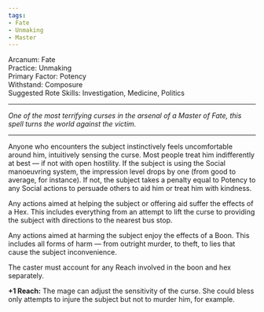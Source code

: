 ```yaml
---
tags:
- Fate
- Unmaking
- Master
---
```


Arcanum: Fate\
Practice: Unmaking\
Primary Factor: Potency\
Withstand: Composure\
Suggested Rote Skills: Investigation, Medicine, Politics

---

_One of the most terrifying curses in the arsenal of a Master of Fate, this spell turns the world against the victim._

---

Anyone who encounters the subject instinctively feels uncomfortable around him, intuitively sensing the curse. Most people treat him indifferently at best — if not with open hostility. If the subject is using the Social manoeuvring system, the impression level drops by one (from good to average, for instance). If not, the subject takes a penalty equal to Potency to any Social actions to persuade others to aid him or treat him with kindness.

Any actions aimed at helping the subject or offering aid suffer the effects of a Hex. This includes everything from an attempt to lift the curse to providing the subject with directions to the nearest bus stop.

Any actions aimed at harming the subject enjoy the effects of a Boon. This includes all forms of harm — from outright murder, to theft, to lies that cause the subject inconvenience.

The caster must account for any Reach involved in the boon and hex separately.

**+1 Reach:** The mage can adjust the sensitivity of the curse. She could bless only attempts to injure the subject but not to murder him, for example.